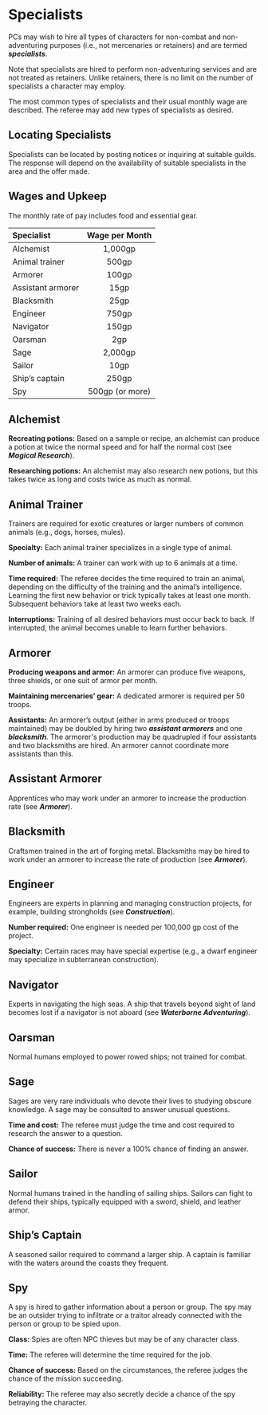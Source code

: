 # Specialists

PCs may wish to hire all types of characters for non-combat and non-adventuring purposes (i.e., not mercenaries or retainers) and are termed ***specialists***.

Note that specialists are hired to perform non-adventuring services and are not treated as retainers. Unlike retainers, there is no limit on the number of specialists a character may employ.

The most common types of specialists and their usual monthly wage are described. The referee may add new types of specialists as desired.

## Locating Specialists

Specialists can be located by posting notices or inquiring at suitable guilds. The response will depend on the availability of suitable specialists in the area and the offer made.

## Wages and Upkeep

The monthly rate of pay includes food and essential gear.

| Specialist         | Wage per Month  |
| :----------------- | :-------------: |
| Alchemist          |     1,000gp     |
| Animal trainer     |      500gp      |
| Armorer           |      100gp      |
| Assistant armorer |      15gp       |
| Blacksmith         |      25gp       |
| Engineer           |      750gp      |
| Navigator          |      150gp      |
| Oarsman            |       2gp       |
| Sage               |     2,000gp     |
| Sailor             |      10gp       |
| Ship’s captain     |      250gp      |
| Spy                | 500gp (or more) |

## Alchemist

**Recreating potions:** Based on a sample or recipe, an alchemist can produce a potion at twice the normal speed and for half the normal cost (see ***Magical Research***).

**Researching potions:** An alchemist may also research new potions, but this takes twice as long and costs twice as much as normal.

## Animal Trainer

Trainers are required for exotic creatures or larger numbers of common animals (e.g., dogs, horses, mules).

**Specialty:** Each animal trainer specializes in a single type of animal.

**Number of animals:** A trainer can work with up to 6 animals at a time.

**Time required:** The referee decides the time required to train an animal, depending on the difficulty of the training and the animal’s intelligence. Learning the first new behavior or trick typically takes at least one month. Subsequent behaviors take at least two weeks each.

**Interruptions:** Training of all desired behaviors must occur back to back. If interrupted, the animal becomes unable to learn further behaviors.

## Armorer

**Producing weapons and armor:** An armorer can produce five weapons, three shields, or one suit of armor per month.

**Maintaining mercenaries’ gear:** A dedicated armorer is required per 50 troops.

**Assistants:** An armorer’s output (either in arms produced or troops maintained) may be doubled by hiring two ***assistant armorers*** and one ***blacksmith***. The armorer's production may be quadrupled if four assistants and two blacksmiths are hired. An armorer cannot coordinate more assistants than this.

## Assistant Armorer

Apprentices who may work under an armorer to increase the production rate (see ***Armorer***).

## Blacksmith

Craftsmen trained in the art of forging metal. Blacksmiths may be hired to work under an armorer to increase the rate of production (see ***Armorer***).

## Engineer

Engineers are experts in planning and managing construction projects, for example, building strongholds (see ***Construction***).

**Number required:** One engineer is needed per 100,000 gp cost of the project.

**Specialty:** Certain races may have special expertise (e.g., a dwarf engineer may specialize in subterranean construction).

## Navigator

Experts in navigating the high seas. A ship that travels beyond sight of land becomes lost if a navigator is not aboard (see ***Waterborne Adventuring***).

## Oarsman

Normal humans employed to power rowed ships; not trained for combat.

## Sage

Sages are very rare individuals who devote their lives to studying obscure knowledge. A sage may be consulted to answer unusual questions.

**Time and cost:** The referee must judge the time and cost required to research the answer to a question.

**Chance of success:** There is never a 100% chance of finding an answer.

## Sailor

Normal humans trained in the handling of sailing ships. Sailors can fight to defend their ships, typically equipped with a sword, shield, and leather armor.

## Ship’s Captain

A seasoned sailor required to command a larger ship. A captain is familiar with the waters around the coasts they frequent.

## Spy

A spy is hired to gather information about a person or group. The spy may be an outsider trying to infiltrate or a traitor already connected with the person or group to be spied upon.

**Class:** Spies are often NPC thieves but may be of any character class.

**Time:** The referee will determine the time required for the job.

**Chance of success:** Based on the circumstances, the referee judges the chance of the mission succeeding.

**Reliability:** The referee may also secretly decide a chance of the spy betraying the character.